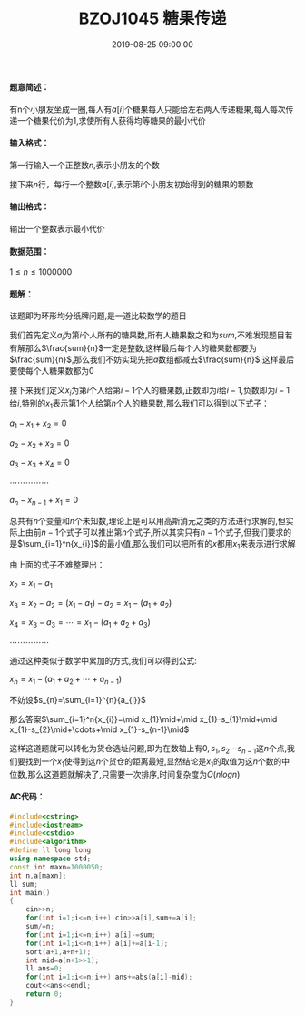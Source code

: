 ﻿---
title: BZOJ1045 糖果传递
date: 2019-08-25 09:00:00
aliases:
- /ACM/BZOJ1045
enableMathJax: true
katex: true
tags:
- 数学
- 排序
- 中位数
categories:
- ACM
---
#### 题意简述：
有n个小朋友坐成一圈,每人有$a[i]$个糖果每人只能给左右两人传递糖果,每人每次传递一个糖果代价为1,求使所有人获得均等糖果的最小代价
<!--more-->
#### 输入格式：
第一行输入一个正整数$n$,表示小朋友的个数

接下来$n$行，每行一个整数$a[i]$,表示第$i$个小朋友初始得到的糖果的颗数
#### 输出格式：
输出一个整数表示最小代价
#### 数据范围：
$1\leq n\leq 1000000$

#### 题解：
该题即为环形均分纸牌问题,是一道比较数学的题目

我们首先定义$a_{i}$为第$i$个人所有的糖果数,所有人糖果数之和为$sum$,不难发现题目若有解那么$\frac{sum}{n}$一定是整数,这样最后每个人的糖果数都要为$\frac{sum}{n}$,那么我们不妨实现先把$a$数组都减去$\frac{sum}{n}$,这样最后要使每个人糖果数都为0

接下来我们定义$x_{i}$为第$i$个人给第$i-1$个人的糖果数,正数即为$i$给$i-1$,负数即为$i-1$给$i$,特别的$x_{1}$表示第1个人给第$n$个人的糖果数,那么我们可以得到以下式子：

$a_{1}-x_{1}+x_{2}=0$

$a_{2}-x_{2}+x_{3}=0$

$a_{3}-x_{3}+x_{4}=0$

$\cdots\cdots\cdots\cdots\cdots$

$a_{n}-x_{n-1}+x_{1}=0$

总共有$n$个变量和$n$个未知数,理论上是可以用高斯消元之类的方法进行求解的,但实际上由前$n-1$个式子可以推出第$n$个式子,所以其实只有$n-1$个式子,但我们要求的是$\sum_{i=1}^n{x_{i}}$的最小值,那么我们可以把所有的$x$都用$x_{1}$来表示进行求解

由上面的式子不难整理出：

$x_{2}=x_{1}-a_{1}$

$x_{3}=x_{2}-a_{2}=(x_{1}-a_{1})-a_{2}=x_{1}-(a_{1}+a_{2})$

$x_{4}=x_{3}-a_{3}=\cdots =x_{1}-(a_{1}+a_{2}+a_{3})$

$\cdots\cdots\cdots\cdots\cdots$

通过这种类似于数学中累加的方式,我们可以得到公式:

$x_{n}=x_{1}-(a_{1}+a_{2}+\cdots +a_{n-1})$

不妨设$s_{n}=\sum_{i=1}^{n}{a_{i}}$

那么答案$\sum_{i=1}^n{x_{i}}=\mid x_{1}\mid+\mid x_{1}-s_{1}\mid+\mid x_{1}-s_{2}\mid+\cdots+\mid x_{1}-s_{n-1}\mid$

这样这道题就可以转化为货仓选址问题,即为在数轴上有$0,s_{1},s_{2}\cdots s_{n-1}$这$n$个点,我们要找到一个$x_{1}$使得到这$n$个货仓的距离最短,显然结论是$x_{1}$的取值为这$n$个数的中位数,那么这道题就解决了,只需要一次排序,时间复杂度为$O(n logn)$
#### AC代码：
```cpp
#include<cstring>
#include<iostream>
#include<cstdio>
#include<algorithm>
#define ll long long
using namespace std;
const int maxn=1000050;
int n,a[maxn];
ll sum;
int main()
{
    cin>>n;
    for(int i=1;i<=n;i++) cin>>a[i],sum+=a[i];
    sum/=n;
    for(int i=1;i<=n;i++) a[i]-=sum;
    for(int i=1;i<=n;i++) a[i]+=a[i-1];
    sort(a+1,a+n+1);
    int mid=a[n+1>>1];
    ll ans=0;
    for(int i=1;i<=n;i++) ans+=abs(a[i]-mid);
    cout<<ans<<endl;
    return 0;
}
```